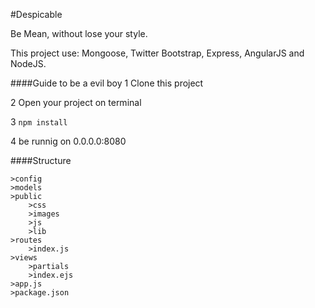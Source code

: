 #Despicable

Be Mean, without lose your style.

This project use: Mongoose, Twitter Bootstrap, Express, AngularJS and NodeJS.


####Guide to be a evil boy
1 Clone this project

2 Open your project on terminal

3 `npm install`

4 be runnig on 0.0.0.0:8080

####Structure

	>config
	>models
	>public
		>css
		>images
		>js
		>lib
	>routes
		>index.js
	>views
		>partials
		>index.ejs
	>app.js
	>package.json
